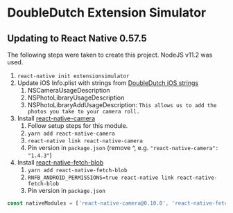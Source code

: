 DoubleDutch Extension Simulator
===============================

## Updating to React Native 0.57.5

The following steps were taken to create this project.
NodeJS v11.2 was used.

1. `react-native init extensionsimulator`
1. Update iOS Info.plist with strings from [DoubleDutch iOS strings](https://ddgit.me/Flock/flock4-iOS/blob/master/Flock/Base.lproj/InfoPlist.strings)
   1. NSCameraUsageDescription
   1. NSPhotoLibraryUsageDescription
   1. NSPhotoLibraryAddUsageDescription: `This allows us to add the photos you take to your camera roll.`
1. Install [react-native-camera](https://www.npmjs.com/package/react-native-camera)
   1. Follow setup steps for this module.
   1. `yarn add react-native-camera`
   1. `react-native link react-native-camera`
   1. Pin version in `package.json` (remove ^, e.g. `"react-native-camera": "1.4.3"`)
1. Install [react-native-fetch-blob](https://www.npmjs.com/package/react-native-fetch-blob)
   1. `yarn add react-native-fetch-blob`
   1. `RNFB_ANDROID_PERMISSIONS=true react-native link react-native-fetch-blob`
   1. Pin version in `package.json`

```javascript
const nativeModules = ['react-native-camera@0.10.0', 'react-native-fetch-blob@0.10.8', 'react-native-video@2.0.0', 'react-native-youtube@1.0.1']
```